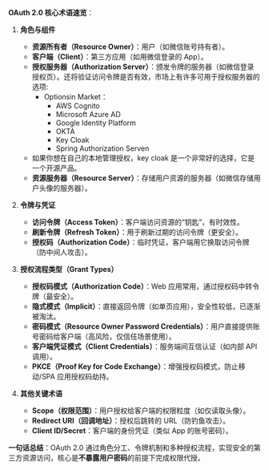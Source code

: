 **OAuth 2.0 核心术语速览**：

1. **角色与组件**  
   - **资源所有者（Resource Owner）**：用户（如微信账号持有者）。  
   - **客户端（Client）**：第三方应用（如用微信登录的 App）。  
   - **授权服务器（Authorization Server）**：颁发令牌的服务器（如微信登录授权页）。还将验证访问令牌是否有效，市场上有许多可用于授权服务器的选项:
	   - Optionsin Market：
		   - AWS Cognito
		   - Microsoft Azure AD
		   - Google ldentity Platform
		   - OKTA
		   - Key Cloak
		   - Spring Authorization Serven
	- 如果你想在自己的本地管理授权，key cloak 是一个非常好的选择，它是一个开源产品。
   - **资源服务器（Resource Server）**：存储用户资源的服务器（如微信存储用户头像的服务器）。  

2. **令牌与凭证**  
   - **访问令牌（Access Token）**：客户端访问资源的“钥匙”，有时效性。  
   - **刷新令牌（Refresh Token）**：用于刷新过期的访问令牌（更安全）。  
   - **授权码（Authorization Code）**：临时凭证，客户端用它换取访问令牌（防中间人攻击）。  

3. **授权流程类型（Grant Types）**  
   - **授权码模式（Authorization Code）**：Web 应用常用，通过授权码中转令牌（最安全）。  
   - **隐式模式（Implicit）**：直接返回令牌（如单页应用），安全性较低，已逐渐被淘汰。  
   - **密码模式（Resource Owner Password Credentials）**：用户直接提供账号密码给客户端（高风险，仅信任场景使用）。  
   - **客户端凭证模式（Client Credentials）**：服务端间互信认证（如内部 API 调用）。  
   - **PKCE（Proof Key for Code Exchange）**：增强授权码模式，防止移动/SPA 应用授权码劫持。  

4. **其他关键术语**  
   - **Scope（权限范围）**：用户授权给客户端的权限粒度（如仅读取头像）。  
   - **Redirect URI（回调地址）**：授权后跳转的 URL（防钓鱼攻击）。  
   - **Client ID/Secret**：客户端的身份凭证（类似 App 的账号密码）。  

**一句话总结**：OAuth 2.0 通过角色分工、令牌机制和多种授权流程，实现安全的第三方资源访问，核心是**不暴露用户密码**的前提下完成权限代授。